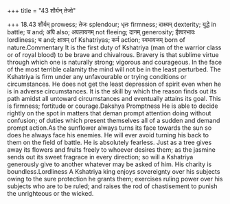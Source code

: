 +++
title = "43 शौर्यन् तेजो"

+++
18.43 शौर्यम् prowess; तेजः splendour; धृतः firmness; दाक्ष्यम्
dexterity; युद्धे in battle; च and; अपि also; अपलायनम् not fleeing;
दानम् generosity; ईश्वरभावः lordliness; च and; क्षात्रम् of Kshatriyas;
कर्म action; स्वभावजम् born of nature.Commentary It is the first duty of
Kshatriya (man of the warrior class or of royal blood) to be brave and
chivalrous. Bravery is that sublime virtue through which one is
naturally strong; vigorous and courageous. In the face of the most
terrible calamity the mind will not be in the least perturbed. The
Kshatriya is firm under any unfavourable or trying conditions or
circumstances. He does not get the least depression of spirit even when
he is in adverse circumstances. It is the skill by which the reason
finds out its path amidst all untoward circumstances and eventually
attains its goal. This is firmness; fortitude or courage.Dakshya
Promptness He is able to decide rightly on the spot in matters that
deman prompt attention doing without confusion; of duties which present
themselves all of a sudden and demand prompt action.As the sunflower
always turns its face towards the sun so does he always face his
enemies. He will ever avoid turning his back to them on the field of
battle. He is absolutely fearless. Just as a tree gives away its flowers
and fruits freely to whoever desires them; as the jasmine sends out its
sweet fragrace in every direction; so will a Kshatriya generously give
to another whatever may be asked of him. His charity is
boundless.Lordliness A Kshatriya king enjoys sovereignty over his
subjects owing to the sure protection he grants them; exercises ruling
power over his subjects who are to be ruled; and raises the rod of
chastisement to punish the unrighteous or the wicked.
